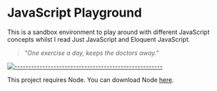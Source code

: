 # JavaScript Playground

This is a sandbox environment to play around with different JavaScript concepts whilst I read Just JavaScript and Eloquent JavaScript.

> _"One exercise a day, keeps the doctors away."_

[![-----------------------------------------------------](https://raw.githubusercontent.com/andreasbm/readme/master/assets/lines/colored.png)](#-getting-started)



This project requires Node. You can download Node [here](https://nodejs.org/en/download/).
